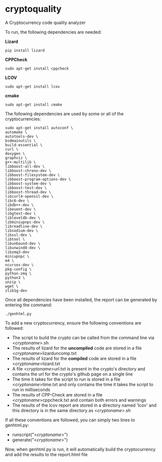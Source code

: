 # cryptoquality
A Cryptocurrency code quality analyzer  

To run, the following dependencies are needed:  

__Lizard__  
```shell
pip install lizard
```  

__CPPCheck__  
```shell
sudo apt-get install cppcheck
```  

__LCOV__  
```shell
sudo apt-get install lcov
```  

__cmake__  
```shell
sudo apt-get install cmake
```  


The following dependencies are used by some or all of the cryptocurrencies:  

```shell
sudo apt-get install autoconf \
automake \
autotools-dev \
bsdmainutils \
build-essential \
curl \
doxygen \
graphviz \
g++-multilib \
libboost-all-dev \
libboost-chrono-dev \
libboost-filesystem-dev \
libboost-program-options-dev \
libboost-system-dev \
libboost-test-dev \
libboost-thread-dev \
libcurl4-openssl-dev \
libc6-dev \
libdb++-dev \
libevent-dev \
libgtest-dev \
libleveldb-dev \
libminiupnpc-dev \
libreadline-dev \
libsodium-dev \
libssl-dev \
libtool \
libunbound-dev \
libunwind8-dev \
libzmq3-dev
miniupnpc \
m4 \
ncurses-dev \
pkg-config \
python-zmq \
python3 \
unzip \
wget \
zlib1g-dev
```  

Once all dependencies have been installed, the report can be generated by entering the command:  
```shell
./genhtml.py
```

To add a new cryptocurrency, ensure the following conventions are followed:  
- The script to build the crypto can be called from the command line via <_cryptoname_\>.sh  
- The results of lizard for the **uncompiled** code are stored in a file <_cryptoname_\>lizarduncomp.txt  
- The results of lizard for the **compiled** code are stored in a file <_cryptoname_\>lizard.txt  
- A file <_cryptoname_\>url.txt is present in the crypto's directory and contains the url for the crypto's github page on a single line
- The time it takes for the script to run is stored in a file <_cryptoname_\>time.txt and only contains the time it takes the script to run in milliseconds  
- The results of CPP-Check are stored in a file <_cryptoname_\>cppcheck.txt and contain both errors and warnings  
- The results of the lcov report are stored in a directory named 'lcov' and this directory is in the same directory as <_cryptoname_\>.sh  

If all these conventions are followed, you can simply two lines to genhtml.py:  
- runscript("<_cryptoname_\>")
- generate("<_cryptoname_\>")  

Now, when genhtml.py is run, it will automatically build the cryptocurrency and add the results to the report.html file
